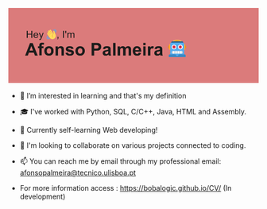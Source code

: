 
![HEADER](/header.png)

- 👀 I’m interested in learning and that's my definition
- :mortar_board: I've worked with Python, SQL, C/C++, Java, HTML and Assembly.
- 🌱 Currently self-learning Web developing!
- 💞️ I'm looking to collaborate on various projects connected to coding.
- 📫 You can reach me by email through my professional email: afonsopalmeira@tecnico.ulisboa.pt

- For more information access : https://bobalogic.github.io/CV/  (In development)

<!---
Bobalogic/Bobalogic is a ✨ special ✨ repository because its `README.md` (this file) appears on your GitHub profile.
You can click the Preview link to take a look at your changes.
--->
